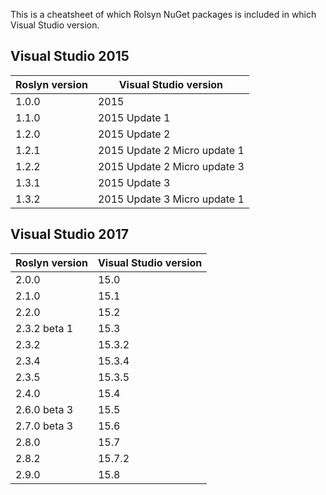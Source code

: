 This is a cheatsheet of which Rolsyn NuGet packages is included in which Visual Studio version.

## Visual Studio 2015
Roslyn version | Visual Studio version
-------------- | ---------------------
1.0.0          | 2015
1.1.0          | 2015 Update 1
1.2.0          | 2015 Update 2
1.2.1          | 2015 Update 2 Micro update 1
1.2.2          | 2015 Update 2 Micro update 3
1.3.1          | 2015 Update 3
1.3.2          | 2015 Update 3 Micro update 1

## Visual Studio 2017

Roslyn version | Visual Studio version
-------------- | ---------------------
2.0.0          | 15.0
2.1.0          | 15.1
2.2.0          | 15.2
2.3.2 beta 1   | 15.3
2.3.2          | 15.3.2
2.3.4          | 15.3.4
2.3.5          | 15.3.5
2.4.0          | 15.4
2.6.0 beta 3   | 15.5
2.7.0 beta 3   | 15.6
2.8.0          | 15.7
2.8.2          | 15.7.2
2.9.0          | 15.8